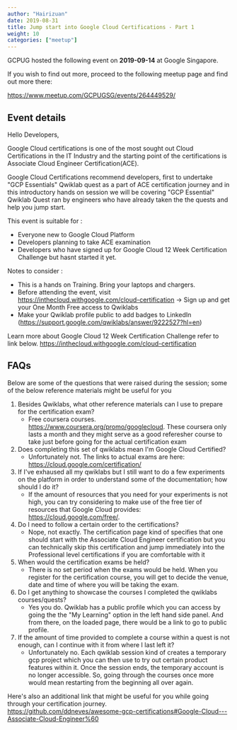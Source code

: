 ```yaml
---
author: "Hairizuan"
date: 2019-08-31
title: Jump start into Google Cloud Certifications - Part 1
weight: 10
categories: ["meetup"]
---
```


GCPUG hosted the following event on **2019-09-14** at Google Singapore.

If you wish to find out more, proceed to the following meetup page and find out more there:

https://www.meetup.com/GCPUGSG/events/264449529/

## Event details

Hello Developers,

Google Cloud certifications is one of the most sought out Cloud Certifications in the IT Industry and the starting point of the certifications is Associate Cloud Engineer Certification(ACE).

Google Cloud Certifications recommend developers, first to undertake "GCP Essentials" Qwiklab quest as a part of ACE certification journey and in this introductory hands on session we will be covering "GCP Essential" Qwiklab Quest ran by engineers who have already taken the the quests and help you jump start.

This event is suitable for :

- Everyone new to Google Cloud Platform
- Developers planning to take ACE examination
- Developers who have signed up for Google Cloud 12 Week Certification Challenge but hasnt started it yet.

Notes to consider :

- This is a hands on Training. Bring your laptops and chargers.
- Before attending the event, visit https://inthecloud.withgoogle.com/cloud-certification -> Sign up and get your One Month Free access to Qwiklabs
- Make your Qwiklab profile public to add badges to LinkedIn (https://support.google.com/qwiklabs/answer/9222527?hl=en)

Learn more about Google Cloud 12 Week Certification Challenge refer to link below.
https://inthecloud.withgoogle.com/cloud-certification

## FAQs

Below are some of the questions that were raised during the session; some of the below reference materials might be useful for you

1. Besides Qwiklabs, what other reference materials can I use to prepare for the certification exam?
   - Free coursera courses. https://www.coursera.org/promo/googlecloud. These coursera only lasts a month and they might serve as a good referesher course to take just before going for the actual certification exam
2. Does completing this set of qwiklabs mean I'm Google Cloud Certified?
   - Unfortunately not. The links to actual exams are here: https://cloud.google.com/certification/
3. If I've exhaused all my qwiklabs but I still want to do a few experiments on the platform in order to understand some of the documentation; how should I do it?
   - If the amount of resources that you need for your experiments is not high, you can try considering to make use of the free tier of resources that Google Cloud provides: https://cloud.google.com/free/.
4. Do I need to follow a certain order to the certifications?
   - Nope, not exactly. The certification page kind of specifies that one should start with the Associate Cloud Engineer certification but you can technically skip this certification and jump immediately into the Professional level certifications if you are comfortable with it
5. When would the certification exams be held?
   - There is no set period when the exams would be held. When you register for the certification course, you will get to decide the venue, date and time of where you will be taking the exam.
6. Do I get anything to showcase the courses I completed the qwiklabs courses/quests?
   - Yes you do. Qwiklab has a public profile which you can access by going the the "My Learning" option in the left hand side panel. And from there, on the loaded page, there would be a link to go to public profile.
7. If the amount of time provided to complete a course within a quest is not enough, can I continue with it from where I last left it?
   - Unfortunately no. Each qwiklab session kind of creates a temporary gcp project which you can then use to try out certain product features within it. Once the session ends, the temporary account is no longer accessible. So, going through the courses once more would mean restarting from the beginning all over again.

Here's also an additional link that might be useful for you while going through your certification journey.  
https://github.com/ddneves/awesome-gcp-certifications#Google-Cloud---Associate-Cloud-Engineer%60
